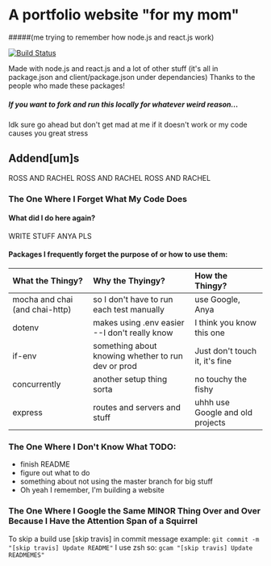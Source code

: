# A portfolio website "for my mom"
#####(me trying to remember how node.js and react.js work)

[![Build Status](https://travis-ci.com/anyakeller/moms_website.svg?token=BzFRF3wP8jz2KbgNvFb5&branch=master)](https://travis-ci.com/anyakeller/moms_website)

Made with node.js and react.js and a lot of other stuff (it's all in package.json and client/package.json under dependancies)
Thanks to the people who made these packages!

##### If you want to fork and run this locally for whatever weird reason...
Idk sure go ahead but don't get mad at me if it doesn't work or my code causes you great stress





## Addend[um]s
ROSS AND RACHEL ROSS AND RACHEL ROSS AND RACHEL

### The One Where I Forget What My Code Does

#### What did I do here again?
WRITE STUFF ANYA PLS

#### Packages I frequently forget the purpose of or how to use them:
| What the Thingy?               | Why the Thyingy?                                   | How the Thingy?                  |
|:-------------------------------|:---------------------------------------------------|:---------------------------------|
| mocha and chai (and chai-http) | so I don't have to run each test manually          | use Google, Anya                 |
| dotenv                         | makes using .env easier --I don't really know      | I think you know this one        |
| if-env                         | something about knowing whether to run dev or prod | Just don't touch it, it's fine   |
| concurrently                   | another setup thing sorta                          | no touchy the fishy              |
| express                        | routes and servers and stuff                       | uhhh use Google and old projects |


### The One Where I Don't Know What TODO:
- finish README
- figure out what to do
- something about not using the master branch for big stuff
- Oh yeah I remember, I'm building a website


### The One Where I Google the Same **MINOR** Thing Over and Over Because I Have the Attention Span of a Squirrel
To skip a build use [skip travis] in commit message
example:
`git commit -m "[skip travis] Update README"`
I use zsh so:
`gcam "[skip travis] Update READMEMES"`
